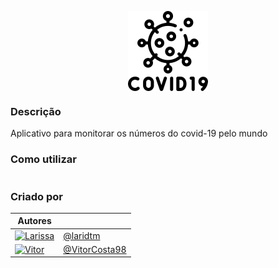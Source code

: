 <p align="center">
  <img src="docs/covid-19.png" align="center" height="128px" width="128px">
</p>

### Descrição
Aplicativo para monitorar os números do covid-19 pelo mundo

### Como utilizar

```

```

### Criado por
| Autores | |
| ------ | ------ |
| [![Larissa](https://avatars.githubusercontent.com/u/55598696?v=4&s=80)](https://github.com/laridtm/) | [@laridtm](github.com/laridtm/) |
| [![Vitor](https://avatars.githubusercontent.com/u/28818308?v=4&s=80)](https://github.com/VitorCosta98) | [@VitorCosta98](https://github.com/VitorCosta98/) |